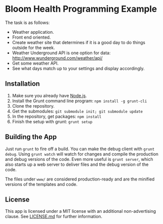 Bloom Health Programming Example
================================

The task is as follows:

* Weather application.
* Front end oriented.
* Create weather site that determines if it is a good day to do things outside for the week.
* Weather Underground API is one option for data:  http://www.wunderground.com/weather/api/
* Get some weather API.
* See what days match up to your settings and display accordingly.


Installation
------------

1.  Make sure you already have [Node.js](http://nodejs.org).
2.  Install the Grunt command line program:  `npm install -g grunt-cli`
3.  Clone the repository.
4.  Get the submodules:  `git submodule init; git submodule update`
5.  In the repository, get packages:  `npm install`
6.  Finish the setup with grunt:  `grunt setup`


Building the App
----------------

Just run `grunt` to fire off a build.  You can make the debug client with `grunt debug`.  Using `grunt watch` will watch for changes and compile the production and debug versions of the code.  Even more useful is `grunt server`, which also starts up a web server to deliver files and the debug version of the code.

The files under `www/` are considered production-ready and are the minified versions of the templates and code.


License
-------

This app is licensed under a MIT license with an additional non-advertising clause.  See [LICENSE.md](LICENSE.md) for further information.
